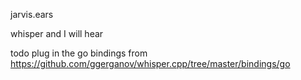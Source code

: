 jarvis.ears

whisper and I will hear

todo plug in the go bindings from https://github.com/ggerganov/whisper.cpp/tree/master/bindings/go